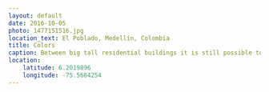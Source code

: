```yaml
---
layout: default
date: 2016-10-05
photo: 1477151516.jpg
location_text: El Poblado, Medellín, Colombia
title: Colors
caption: Between big tall residential buildings it is still possible to find small house with lots of vivid colors. That one was a primary school or a nursery.
location:
    latitude: 6.2019896
    longitude: -75.5684254
---
```

